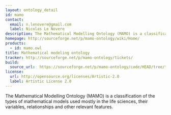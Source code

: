 ```yaml
---
layout: ontology_detail
id: mamo
contact:
  email: n.lenovere@gmail.com
  label: Nicolas Le Novere
description: The Mathematical Modelling Ontology (MAMO) is a classification of the types of mathematical models used mostly in the life sciences, their variables, relationships and other relevant features.
homepage: http://sourceforge.net/p/mamo-ontology/wiki/Home/
products:
  - id: mamo.owl
title: Mathematical modeling ontology
tracker: http://sourceforge.net/p/mamo-ontology/tickets/
build:
  source_url:  https://sourceforge.net/p/mamo-ontology/code/HEAD/tree/tags/latest/mamo-xml.owl?format=raw
license:
  url: http://opensource.org/licenses/Artistic-2.0
  label: Artistic License 2.0
---
```


The Mathematical Modelling Ontology (MAMO) is a classification of the types of mathematical models used mostly in the life sciences, their variables, relationships and other relevant features.
